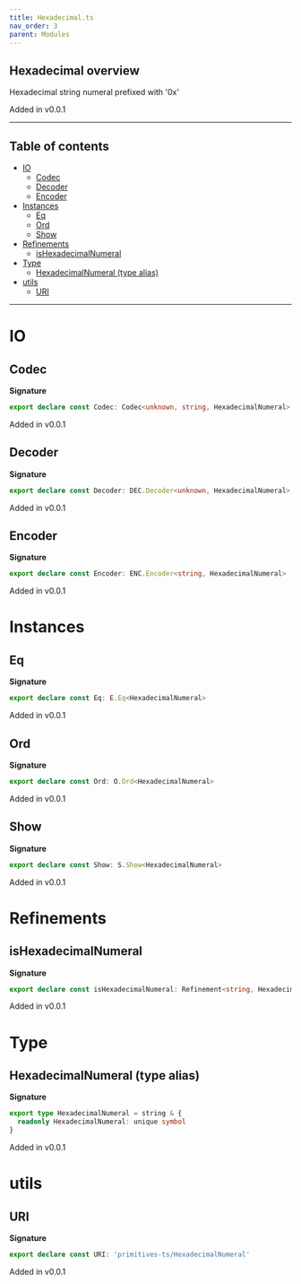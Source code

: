 ```yaml
---
title: Hexadecimal.ts
nav_order: 3
parent: Modules
---
```


## Hexadecimal overview

Hexadecimal string numeral prefixed with '0x'

Added in v0.0.1

---

<h2 class="text-delta">Table of contents</h2>

- [IO](#io)
  - [Codec](#codec)
  - [Decoder](#decoder)
  - [Encoder](#encoder)
- [Instances](#instances)
  - [Eq](#eq)
  - [Ord](#ord)
  - [Show](#show)
- [Refinements](#refinements)
  - [isHexadecimalNumeral](#ishexadecimalnumeral)
- [Type](#type)
  - [HexadecimalNumeral (type alias)](#hexadecimalnumeral-type-alias)
- [utils](#utils)
  - [URI](#uri)

---

# IO

## Codec

**Signature**

```ts
export declare const Codec: Codec<unknown, string, HexadecimalNumeral>
```

Added in v0.0.1

## Decoder

**Signature**

```ts
export declare const Decoder: DEC.Decoder<unknown, HexadecimalNumeral>
```

Added in v0.0.1

## Encoder

**Signature**

```ts
export declare const Encoder: ENC.Encoder<string, HexadecimalNumeral>
```

Added in v0.0.1

# Instances

## Eq

**Signature**

```ts
export declare const Eq: E.Eq<HexadecimalNumeral>
```

Added in v0.0.1

## Ord

**Signature**

```ts
export declare const Ord: O.Ord<HexadecimalNumeral>
```

Added in v0.0.1

## Show

**Signature**

```ts
export declare const Show: S.Show<HexadecimalNumeral>
```

Added in v0.0.1

# Refinements

## isHexadecimalNumeral

**Signature**

```ts
export declare const isHexadecimalNumeral: Refinement<string, HexadecimalNumeral>
```

Added in v0.0.1

# Type

## HexadecimalNumeral (type alias)

**Signature**

```ts
export type HexadecimalNumeral = string & {
  readonly HexadecimalNumeral: unique symbol
}
```

Added in v0.0.1

# utils

## URI

**Signature**

```ts
export declare const URI: 'primitives-ts/HexadecimalNumeral'
```

Added in v0.0.1
